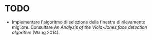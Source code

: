 # TODO
* Implementare l'algoritmo di selezione della finestra di rilevamento migliore. Consultare _An Analysis of the Viola-Jones face detection algorithm_ (Wang 2014).
